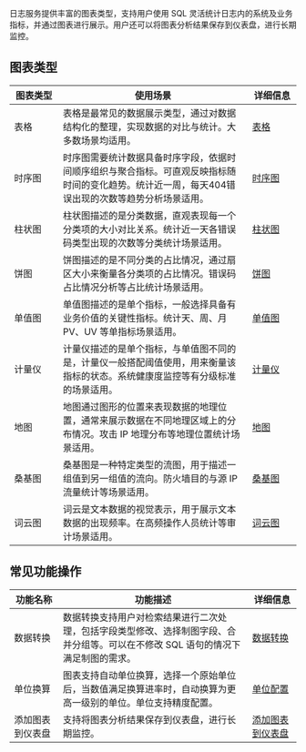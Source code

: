 
日志服务提供丰富的图表类型，支持用户使用 SQL 灵活统计日志内的系统及业务指标，并通过图表进行展示。用户还可以将图表分析结果保存到仪表盘，进行长期监控。

## 图表类型

<table>
<thead>
<tr><th style="width: 17%">图表类型</th><th style="width: 66%">使用场景</th><th style="width: 17%">详细信息</th></tr>
</thead>
<tbody><tr>
<td>表格</td>
<td>表格是最常见的数据展示类型，通过对数据结构化的整理，实现数据的对比与统计。大多数场景均适用。</td>
<td><a href="https://intl.cloud.tencent.com/document/product/614/47778">表格</a></td>
</tr>
<tr>
<td>时序图</td>
<td>时序图需要统计数据具备时序字段，依据时间顺序组织与聚合指标。可直观反映指标随时间的变化趋势。统计近一周，每天404错误出现的次数等趋势分析场景适用。</td>
<td><a href="https://www.tencentcloud.com/document/product/614/47779">时序图</a></td>
</tr>
<tr>
<td>柱状图</td>
<td>柱状图描述的是分类数据，直观表现每一个分类项的大小对比关系。统计近一天各错误码类型出现的次数等分类统计场景适用。</td>
<td><a href="https://intl.cloud.tencent.com/document/product/614/47780">柱状图</a></td>
</tr>
<tr>
<td>饼图</td>
<td>饼图描述的是不同分类的占比情况，通过扇区大小来衡量各分类项的占比情况。错误码占比情况分析等占比统计场景适用。</td>
<td><a href="https://intl.cloud.tencent.com/document/product/614/47781">饼图</a></td>
</tr>
<tr>
<td>单值图</td>
<td>单值图描述的是单个指标，一般选择具备有业务价值的关键性指标。统计天、周、月 PV、UV 等单指标场景适用。</td>
<td><a href="https://intl.cloud.tencent.com/document/product/614/47782">单值图</a></td>
</tr>
<tr>
<td>计量仪</td>
<td>计量仪描述的是单个指标，与单值图不同的是，计量仪一般搭配阈值使用，用来衡量该指标的状态。系统健康度监控等有分级标准的场景适用。</td>
<td><a href="https://intl.cloud.tencent.com/document/product/614/47783">计量仪</a></td>
</tr>
<tr>
<td>地图</td>
<td>地图通过图形的位置来表现数据的地理位置，通常来展示数据在不同地理区域上的分布情况。攻击 IP 地理分布等地理位置统计场景适用。</td>
<td><a href="https://intl.cloud.tencent.com/document/product/614/47784">地图</a></td>
</tr>
<tr>
<td>桑基图</td>
<td>桑基图是一种特定类型的流图，用于描述一组值到另一组值的流向。防火墙目的与源 IP 流量统计等场景适用。</td>
<td><a href="https://intl.cloud.tencent.com/document/product/614/47785">桑基图</a></td>
</tr>
<tr>
<td>词云图</td>
<td>词云是文本数据的视觉表示，用于展示文本数据的出现频率。在高频操作人员统计等审计场景适用。</td>
<td><a href="https://intl.cloud.tencent.com/document/product/614/47786">词云图</a></td>
</tr>
</tbody></table>

## 常见功能操作

<table>
<thead>
<tr><th style="width: 17%">功能名称</th><th style="width: 66%">功能描述</th><th style="width: 17%">详细信息</th></tr>
</thead>
<tbody><tr>
<td>数据转换</td>
<td>数据转换支持用户对检索结果进行二次处理，包括字段类型修改、选择制图字段、合并分组等。可以在不修改 SQL 语句的情况下满足制图的需求。</td>
<td><a href="https://intl.cloud.tencent.com/document/product/614/47787">数据转换</a></td>
</tr>
<tr>
<td>单位换算</td>
<td>图表支持自动单位换算，选择一个原始单位后，当数值满足换算进率时，自动换算为更高一级别的单位。单位支持精度配置。</td>
<td><a href="https://intl.cloud.tencent.com/document/product/614/47788">单位配置</a></td>
</tr>
<tr>
<td>添加图表到仪表盘</td>
<td>支持将图表分析结果保存到仪表盘，进行长期监控。</td>
<td><a href="https://cloud.tencent.com/document/product/614/63399">添加图表到仪表盘</a></td>
</tr>
</tbody></table>
